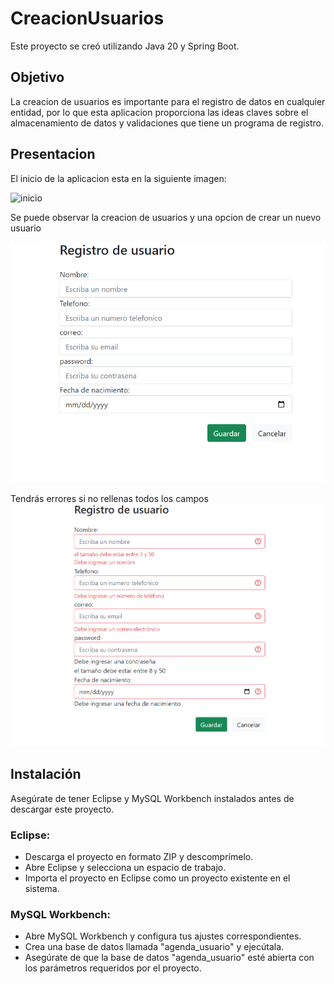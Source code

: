 # CreacionUsuarios
Este proyecto se creó utilizando Java 20 y Spring Boot.

## Objetivo
La creacion de usuarios es importante para el registro de datos en cualquier entidad, por lo que esta aplicacion proporciona las ideas claves sobre el almacenamiento de datos y validaciones que tiene un programa de registro.

## Presentacion

El inicio de la aplicacion esta en la siguiente imagen:

![inicio](pproyectoBackend/inicio.png)

Se puede observar la creacion de usuarios y una opcion de crear un nuevo usuario

![formulario](proyectoBackend/formulario.png)

Tendrás errores si no rellenas todos los campos
![errores](proyectoBackend/errores.png)

## Instalación
Asegúrate de tener Eclipse y MySQL Workbench instalados antes de descargar este proyecto.

### Eclipse:
- Descarga el proyecto en formato ZIP y descomprímelo.
- Abre Eclipse y selecciona un espacio de trabajo.
- Importa el proyecto en Eclipse como un proyecto existente en el sistema.

### MySQL Workbench:
- Abre MySQL Workbench y configura tus ajustes correspondientes.
- Crea una base de datos llamada "agenda_usuario" y ejecútala.
- Asegúrate de que la base de datos "agenda_usuario" esté abierta con los parámetros requeridos por el proyecto.
